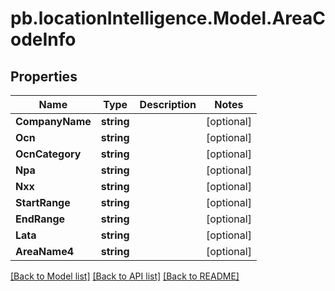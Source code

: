# pb.locationIntelligence.Model.AreaCodeInfo
## Properties

Name | Type | Description | Notes
------------ | ------------- | ------------- | -------------
**CompanyName** | **string** |  | [optional] 
**Ocn** | **string** |  | [optional] 
**OcnCategory** | **string** |  | [optional] 
**Npa** | **string** |  | [optional] 
**Nxx** | **string** |  | [optional] 
**StartRange** | **string** |  | [optional] 
**EndRange** | **string** |  | [optional] 
**Lata** | **string** |  | [optional] 
**AreaName4** | **string** |  | [optional] 

[[Back to Model list]](../README.md#documentation-for-models) [[Back to API list]](../README.md#documentation-for-api-endpoints) [[Back to README]](../README.md)

